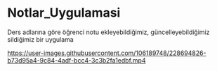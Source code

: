 # Notlar_Uygulamasi
Ders adlarına göre öğrenci notu ekleyebildiğimiz, güncelleyebildiğimiz sildiğimiz bir uygulama


https://user-images.githubusercontent.com/106189748/228694826-b73d95a4-9c84-4adf-bcc4-3c3b2fa1edbf.mp4

